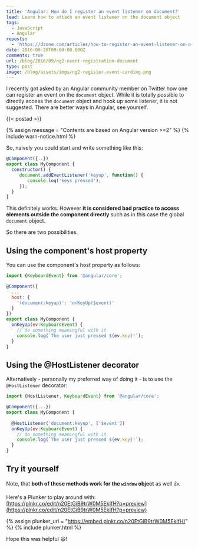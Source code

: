```yaml
---
title: 'Angular: How do I register an event listener on document?'
lead: Learn how to attach an event listener on the document object
tags:
  - JavaScript
  - Angular
reposts:
  - 'https://dzone.com/articles/how-to-register-an-event-listener-on-a-document'
date: 2016-09-20T00:00:00.000Z
comments: true
url: /blog/2016/09/ng2-event-registration-document
type: post
image: /blog/assets/imgs/ng2-register-event-cardimg.png
---
```


<div class="article-intro">
	I recently got asked by an Angular community member on Twitter how one can register an event on the <code>document</code> object. While it is totally possible to directly access the <code>document</code> object and hook up some listener, it is not suggested. There are better ways in Angular, see yourself.
</div>

{{< postad >}}

{% assign message = "Contents are based on Angular version >=2" %}
{% include warn-notice.html %}

So, naively you could start and write something like this:

```javascript
@Component({..})
export class MyComponent {
  constructor() {
     document.addEventListener('keyup', function() {
        console.log('keys pressed');
     });
  }
}
```

This definitely works. However **it is considered bad practice to access elements outside the component directly** such as in this case the global `document` object.

So there are two possibilities.

## Using the component's host property

You can use the component's host property as follows:

```javascript
import {KeyboardEvent} from '@angular/core';

@Component({
  ...
  host: {
    '(document:keyup)': 'onKeyUp($event)'
  }
})
export class MyComponent {
  onKeyUp(ev:KeyboardEvent) {
    // do something meaningful with it
    console.log(`The user just pressed ${ev.key}!`);
  }
}
```

## Using the @HostListener decorator

Alternatively - personally my preferred way of doing it - is to use the `@HostListener` decorator:

```javascript
import {HostListener, KeyboardEvent} from '@angular/core';

@Component({...})
export class MyComponent {
	
  @HostListener('document:keyup', ['$event'])
  onKeyUp(ev:KeyboardEvent) {
    // do something meaningful with it
    console.log(`The user just pressed ${ev.key}!`);
  }
}
```

## Try it yourself

Note, that **both of these methods work for the `window` object** as well :+1:.

Here's a Plunker to play around with: [https://plnkr.co/edit/n20EtGiB9trW0M5EkIfH?p=preview](https://plnkr.co/edit/n20EtGiB9trW0M5EkIfH?p=preview)

{% assign plunker_url = "https://embed.plnkr.co/n20EtGiB9trW0M5EkIfH/" %}
{% include plunker.html %}

Hope this was helpful :smiley:!

